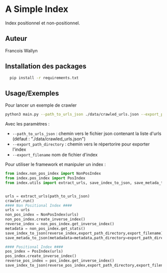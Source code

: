 # 
# A Simple Index

Index positionnel et non-positionnel.

## Auteur

Francois Wallyn


## Installation des packages

```bash
  pip install -r requirements.txt
```
    
## Usage/Exemples
Pour lancer un exemple de crawler 

```bash
python3 main.py --path_to_urls_json ./data/crawled_urls.json --export_path_directory my/directory --export_filename my_index 
```
Avec les paramètres : 

- `--path_to_urls_json` : chemin vers le fichier json contenant la liste d'urls (défaut : "./data/crawled_urls.json")
- `--export_path_directory` : chemin vers le répertorire pour exporter l'index
- `--export_filename` nom de fichier d'index

Pour utiliser le framework et manipuler un index :

```python
from index.non_pos_index import NonPosIndex
from index.pos_index import PosIndex
from index.utils import extract_urls, save_index_to_json, save_metada_to_json


urls = extract_urls(path_to_urls_json)
crawler.run()
#### Non Positional Index ####
urls = urls
non_pos_index = NonPosIndex(urls)
non_pos_index.create_inverse_index()
reverse_index = non_pos_index.get_inverse_index()
metadata = non_pos_index.get_stats()
save_index_to_json(reverse_index,export_path_directory,export_filename)
save_metada_to_json(metadadata=metadata,path_directory=export_path_directory)

#### Positional Index ####
pos_index = PosIndex(urls)
pos_index.create_inverse_index()
reverse_pos_index = pos_index.get_inverse_index()
save_index_to_json(reverse_pos_index,export_path_directory,export_filename)
```